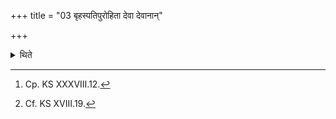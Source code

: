 +++
title = "03 बृहस्पतिपुरोहिता देवा देवानान्"

+++

<details><summary>थिते</summary>

3. With br̥haspatipurohitā devāḥ...[^1] (the Adhvaryu) of fers libations of ghee scooped for four times.[^2]   

[^1]: Cp. KS XXXVIII.12.  

[^2]: Cf. KS XVIII.19. 

</details>
